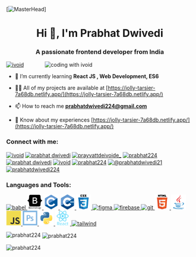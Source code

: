 
[![MasterHead](https://blog.bit.ai/wp-content/uploads/2018/09/How-to-Embed-GitHub-Gists-in-Your-Documents-Blog-Banner.png)]
<h1 align="center">Hi 👋, I'm Prabhat Dwivedi</h1>
<h3 align="center">A passionate frontend developer from India</h3>
<img align="right" alt="coding with ivoid" width="400" src="https://media.tenor.com/NOYF3f82b_gAAAAC/programmer.gif">

<p align="left"> <a href="https://twitter.com/ivoid" target="blank"><img src="https://img.shields.io/twitter/follow/ivoid?logo=twitter&style=for-the-badge" alt="ivoid" /></a> </p>

- 🌱 I’m currently learning **React JS , Web Development, ES6**

- 👨‍💻 All of my projects are available at [https://jolly-tarsier-7a68db.netlify.app/](https://jolly-tarsier-7a68db.netlify.app/)

- 📫 How to reach me **prabhatdwivedi224@gmail.com**

- 📄 Know about my experiences [https://jolly-tarsier-7a68db.netlify.app/](https://jolly-tarsier-7a68db.netlify.app/)

<h3 align="left">Connect with me:</h3>
<p align="left">
<a href="https://twitter.com/ivoid" target="blank"><img align="center" src="https://raw.githubusercontent.com/rahuldkjain/github-profile-readme-generator/master/src/images/icons/Social/twitter.svg" alt="ivoid" height="30" width="40" /></a>
<a href="https://linkedin.com/in/prabhat dwivedi" target="blank"><img align="center" src="https://raw.githubusercontent.com/rahuldkjain/github-profile-readme-generator/master/src/images/icons/Social/linked-in-alt.svg" alt="prabhat dwivedi" height="30" width="40" /></a>
<a href="https://instagram.com/prayvattdeivoide_" target="blank"><img align="center" src="https://raw.githubusercontent.com/rahuldkjain/github-profile-readme-generator/master/src/images/icons/Social/instagram.svg" alt="prayvattdeivoide_" height="30" width="40" /></a>
<a href="https://www.codechef.com/users/prabhat224" target="blank"><img align="center" src="https://cdn.jsdelivr.net/npm/simple-icons@3.1.0/icons/codechef.svg" alt="prabhat224" height="30" width="40" /></a>
<a href="https://www.hackerrank.com/prabhat dwivedi" target="blank"><img align="center" src="https://raw.githubusercontent.com/rahuldkjain/github-profile-readme-generator/master/src/images/icons/Social/hackerrank.svg" alt="prabhat dwivedi" height="30" width="40" /></a>
<a href="https://codeforces.com/profile/ivoid" target="blank"><img align="center" src="https://raw.githubusercontent.com/rahuldkjain/github-profile-readme-generator/master/src/images/icons/Social/codeforces.svg" alt="ivoid" height="30" width="40" /></a>
<a href="https://www.leetcode.com/prabhat224" target="blank"><img align="center" src="https://raw.githubusercontent.com/rahuldkjain/github-profile-readme-generator/master/src/images/icons/Social/leet-code.svg" alt="prabhat224" height="30" width="40" /></a>
<a href="https://www.hackerearth.com/@prabhatdwivedi21" target="blank"><img align="center" src="https://raw.githubusercontent.com/rahuldkjain/github-profile-readme-generator/master/src/images/icons/Social/hackerearth.svg" alt="@prabhatdwivedi21" height="30" width="40" /></a>
<a href="https://auth.geeksforgeeks.org/user/prabhatdwivedi224" target="blank"><img align="center" src="https://raw.githubusercontent.com/rahuldkjain/github-profile-readme-generator/master/src/images/icons/Social/geeks-for-geeks.svg" alt="prabhatdwivedi224" height="30" width="40" /></a>
</p>

<h3 align="left">Languages and Tools:</h3>
<p align="left"> <a href="https://babeljs.io/" target="_blank" rel="noreferrer"> <img src="https://www.vectorlogo.zone/logos/babeljs/babeljs-icon.svg" alt="babel" width="40" height="40"/> </a> <a href="https://getbootstrap.com" target="_blank" rel="noreferrer"> <img src="https://raw.githubusercontent.com/devicons/devicon/master/icons/bootstrap/bootstrap-plain-wordmark.svg" alt="bootstrap" width="40" height="40"/> </a> <a href="https://www.cprogramming.com/" target="_blank" rel="noreferrer"> <img src="https://raw.githubusercontent.com/devicons/devicon/master/icons/c/c-original.svg" alt="c" width="40" height="40"/> </a> <a href="https://www.w3schools.com/cpp/" target="_blank" rel="noreferrer"> <img src="https://raw.githubusercontent.com/devicons/devicon/master/icons/cplusplus/cplusplus-original.svg" alt="cplusplus" width="40" height="40"/> </a> <a href="https://www.w3schools.com/css/" target="_blank" rel="noreferrer"> <img src="https://raw.githubusercontent.com/devicons/devicon/master/icons/css3/css3-original-wordmark.svg" alt="css3" width="40" height="40"/> </a> <a href="https://www.figma.com/" target="_blank" rel="noreferrer"> <img src="https://www.vectorlogo.zone/logos/figma/figma-icon.svg" alt="figma" width="40" height="40"/> </a> <a href="https://firebase.google.com/" target="_blank" rel="noreferrer"> <img src="https://www.vectorlogo.zone/logos/firebase/firebase-icon.svg" alt="firebase" width="40" height="40"/> </a> <a href="https://git-scm.com/" target="_blank" rel="noreferrer"> <img src="https://www.vectorlogo.zone/logos/git-scm/git-scm-icon.svg" alt="git" width="40" height="40"/> </a> <a href="https://www.w3.org/html/" target="_blank" rel="noreferrer"> <img src="https://raw.githubusercontent.com/devicons/devicon/master/icons/html5/html5-original-wordmark.svg" alt="html5" width="40" height="40"/> </a> <a href="https://www.java.com" target="_blank" rel="noreferrer"> <img src="https://raw.githubusercontent.com/devicons/devicon/master/icons/java/java-original.svg" alt="java" width="40" height="40"/> </a> <a href="https://developer.mozilla.org/en-US/docs/Web/JavaScript" target="_blank" rel="noreferrer"> <img src="https://raw.githubusercontent.com/devicons/devicon/master/icons/javascript/javascript-original.svg" alt="javascript" width="40" height="40"/> </a> <a href="https://www.photoshop.com/en" target="_blank" rel="noreferrer"> <img src="https://raw.githubusercontent.com/devicons/devicon/master/icons/photoshop/photoshop-line.svg" alt="photoshop" width="40" height="40"/> </a> <a href="https://www.python.org" target="_blank" rel="noreferrer"> <img src="https://raw.githubusercontent.com/devicons/devicon/master/icons/python/python-original.svg" alt="python" width="40" height="40"/> </a> <a href="https://reactjs.org/" target="_blank" rel="noreferrer"> <img src="https://raw.githubusercontent.com/devicons/devicon/master/icons/react/react-original-wordmark.svg" alt="react" width="40" height="40"/> </a> <a href="https://tailwindcss.com/" target="_blank" rel="noreferrer"> <img src="https://www.vectorlogo.zone/logos/tailwindcss/tailwindcss-icon.svg" alt="tailwind" width="40" height="40"/> </a> </p>

<p><img align="left" src="https://github-readme-stats.vercel.app/api/top-langs?username=prabhat224&show_icons=true&locale=en&layout=compact" alt="prabhat224" /></p>

<p>&nbsp;<img align="center" src="https://github-readme-stats.vercel.app/api?username=prabhat224&show_icons=true&locale=en" alt="prabhat224" /></p>

<p><img align="center" src="https://github-readme-streak-stats.herokuapp.com/?user=prabhat224&" alt="prabhat224" /></p>
